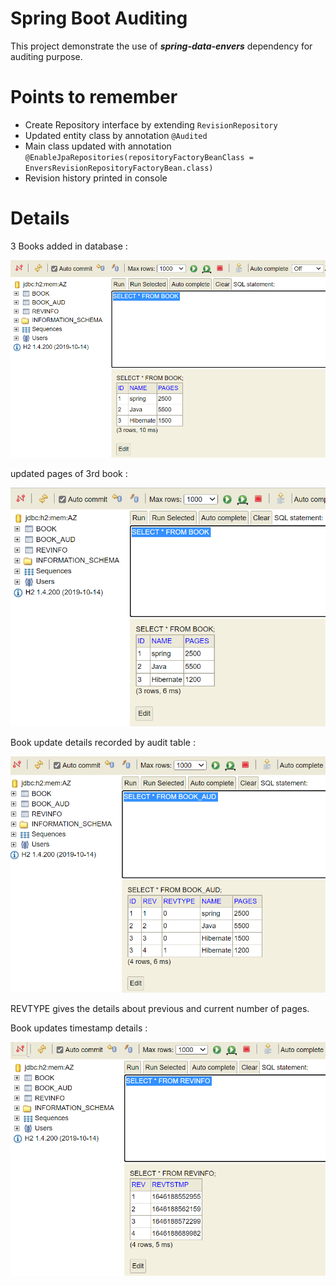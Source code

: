 # Spring Boot Auditing

This project demonstrate the use of _**spring-data-envers**_ dependency for auditing purpose.

# Points to remember
- Create Repository interface by extending `RevisionRepository`
- Updated entity class by annotation `@Audited`
- Main class updated with annotation `@EnableJpaRepositories(repositoryFactoryBeanClass = EnversRevisionRepositoryFactoryBean.class)`
- Revision history printed in console

# Details 

3 Books added in database :

![img.png](img.png)

updated pages of 3rd book :

![img_1.png](img_1.png)

Book update details recorded by audit table :

![img_2.png](img_2.png)

REVTYPE gives the details about previous and current number of pages.

Book updates timestamp details :

![img_3.png](img_3.png)
